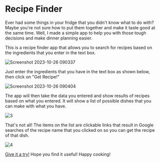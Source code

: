# Recipe Finder
Ever had some things in your fridge that you didn't know what to do with? Maybe you're not sure how to put them together and make it taste good at the same time. Well, I made a simple app to help you with those tough decisions and make dinner planning easier.

This is a recipe finder app that allows you to search for recipes based on the ingredients that you enter in the text box. 

![Screenshot 2023-10-26 090337](https://github.com/dvasquez08/recipe-app/assets/99619761/d1415667-a56d-48d9-a1ae-f5ef69a62817)

Just enter the ingredients that you have in the text box as shown below, then click on "Get Recipe!"

![Screenshot 2023-10-26 090404](https://github.com/dvasquez08/recipe-app/assets/99619761/2494501f-1810-4fcd-85a5-b032490c91dc)

The app will then take the data you entered and show results of recipes based on what you entered. It will show a list of possible dishes that you can make with what you have.

![3](https://github.com/dvasquez08/recipe-app/assets/99619761/9d5371a4-7510-48fc-b354-ae2f5543355a)

That's not all! The items on the list are clickable links that result in Google searches of the recipe name that you clicked on so you can get the recipe of that dish.

![4](https://github.com/dvasquez08/recipe-app/assets/99619761/e82819f8-9463-4e46-a737-ac3f7fa8eecd)

[Give it a try!](https://dvasquez08.github.io/recipe-app/)
Hope you find it useful! Happy cooking! 







